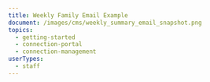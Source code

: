```yaml
---
title: Weekly Family Email Example
document: /images/cms/weekly_summary_email_snapshot.png
topics:
  - getting-started
  - connection-portal
  - connection-management
userTypes:
  - staff
---
```

